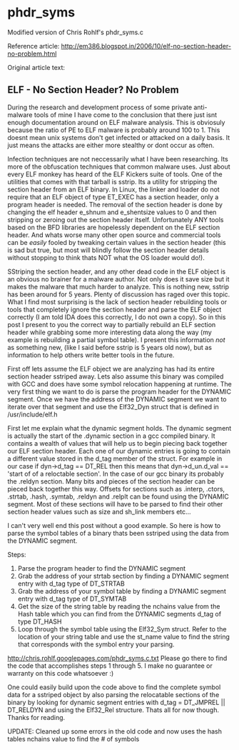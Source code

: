 # phdr_syms
Modified version of Chris Rohlf's phdr_syms.c

Reference article: http://em386.blogspot.in/2006/10/elf-no-section-header-no-problem.html

Original article text:

ELF - No Section Header? No Problem
-----------------------------------
During the research and development process of some private anti-malware tools of mine I have come to the conclusion that there just isnt enough documentation around on ELF malware analysis. This is obviosuly because the ratio of PE to ELF malware is probably around 100 to 1. This doesnt mean unix systems don't get infected or attacked on a daily basis. It just means the attacks are either more stealthy or dont occur as often.

Infection techniques are not neccessarily what I have been researching. Its more of the obfuscation techniques that common malware uses. Just about every ELF monkey has heard of the ELF Kickers suite of tools. One of the utilities that comes with that tarball is sstrip. Its a utility for stripping the section header from an ELF binary. In Linux, the linker and loader do not require that an ELF object of type ET_EXEC has a section header, only a program header is needed. The removal of the section header is done by changing the elf header e_shnum and e_shentsize values to 0 and then stripping or zeroing out the section header itself. Unfortunately ANY tools based on the BFD libraries are hopelessly dependent on the ELF section header. And whats worse many other open source and commercial tools can be _easily_ fooled by tweaking certain values in the section header (this is sad but true, but most will blindly follow the section header details without stopping to think thats NOT what the OS loader would do!).

SStriping the section header, and any other dead code in the ELF object is an obvious no brainer for a malware author. Not only does it save size but it makes the malware that much harder to analyze. This is nothing new, sstrip has been around for 5 years. Plenty of discussion has raged over this topic. What I find most surprising is the lack of section header rebuilding tools or tools that completely ignore the section header and parse the ELF object correctly (I am told IDA does this correctly, I do not own a copy). So in this post I present to you the correct way to partially rebuild an ELF section header while grabbing some more interesting data along the way (my example is rebuilding a partial symbol table). I present this information _not_ as something new, (like I said before sstrip is 5 years old now), but as information to help others write better tools in the future.

First off lets assume the ELF object we are analyzing has had its entire section header sstriped away. Lets also assume this binary was compiled with GCC and does have some symbol relocation happening at runtime. The very first thing we want to do is parse the program header for the DYNAMIC segment. Once we have the address of the DYNAMIC segment we want to iterate over that segment and use the Elf32_Dyn struct that is defined in /usr/include/elf.h

First let me explain what the dynamic segment holds. The dynamic segment is actually the start of the .dynamic section in a gcc compiled binary. It contains a wealth of values that will help us to begin piecing back together our ELF section header. Each one of our dynamic entries is going to contain a different value stored in the d_tag member of the struct. For example in our case if dyn->d_tag == DT_REL then this means that dyn->d_un.d_val == 'start of of a reloctable section'. In the case of our gcc binary its probably the .reldyn section. Many bits and pieces of the section header can be pieced back together this way. Offsets for sections such as .interp, .ctors, .strtab, .hash, .symtab, .reldyn and .relplt can be found using the DYNAMIC segment. Most of these sections will have to be parsed to find their other section header values such as size and sh_link members etc...

I can't very well end this post without a good example. So here is how to parse the symbol tables of a binary thats been sstriped using the data from the DYNAMIC segment.

Steps:

1. Parse the program header to find the DYNAMIC segment
2. Grab the address of your strtab section by finding a DYNAMIC segment entry with d_tag type of DT_STRTAB
3. Grab the address of your symbol table by finding a DYNAMIC segment entry with d_tag type of DT_SYMTAB
4. Get the size of the string table by reading the nchains value from the Hash table which you can find from the DYNAMIC segments d_tag of type DT_HASH
5. Loop through the symbol table using the Elf32_Sym struct. Refer to the location of your string table and use the st_name value to find the string that corresponds with the symbol entry your parsing.

http://chris.rohlf.googlepages.com/phdr_syms.c.txt Please go there to find the code that accomplishes steps 1 through 5. I make no guarantee or warranty on this code whatsoever :)

One could easily build upon the code above to find the complete symbol data for a sstriped object by also parsing the relocatable sections of the binary by looking for dynamic segment entries with d_tag = DT_JMPREL || DT_RELDYN and using the Elf32_Rel structure. Thats all for now though. Thanks for reading.

UPDATE: Cleaned up some errors in the old code and now uses the hash tables nchains value to find the # of symbols
